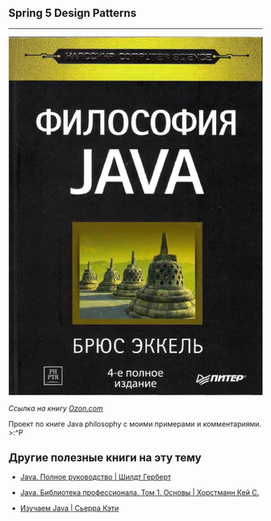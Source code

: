 ## Spring 5 Design Patterns 
-----
![bookСover](bookСover.png "Java philosophy")


*Ссылка на книгу [Ozon.com](https://www.ozon.ru/product/filosofiya-java-142431463/?utm_source=google&utm_medium=cpc&utm_campaign=RF_Regstore_Product_DSA_NewClients&gclid=Cj0KCQjw5PGFBhC2ARIsAIFIMNd2V-VOS6xlzNoQWyuVCnxHO3cnfbFelSDITyz7IQpBZ_HPOJwNxpYaAs4FEALw_wcB)*

Проект по книге Java philosophy 
с моими примерами и комментариями. >:^P

## Другие полезные книги на эту тему
* [Java. Полное руководство | Шилдт Герберт](https://www.ozon.ru/product/java-polnoe-rukovodstvo-145826480/?stat=YW5fMQ%3D%3D)

* [Java. Библиотека профессионала. Том 1. Основы | Хорстманн Кей С.](https://www.ozon.ru/product/java-biblioteka-professionala-tom-1-osnovy-150586176/?stat=YW5fMQ%3D%3D)

* [Изучаем Java | Сьерра Кэти](https://www.ozon.ru/product/izuchaem-java-249166299/?asb=2n4PHOndreUPXAV4BurWORUKxtPN96PWWBSHFs7wlDw%253D&asb2=2n4PHOndreUPXAV4BurWORUKxtPN96PWWBSHFs7wlDw&keywords=java)

